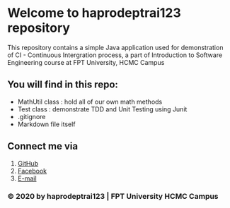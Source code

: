 # Welcome to haprodeptrai123 repository
This repository contains a simple Java application used for demonstration of CI - Continuous Intergration process, a part of Introduction to Software Engineering course at FPT University, HCMC Campus

## You will find in this repo:
* MathUtil class : hold all of our own math methods
* Test class : demonstrate TDD and Unit Testing using Junit
* .gitignore
* Markdown file itself

## Connect me via 
1. [GitHub](https://github.com/haprodeptrai123)
2. [Facebook](https://facebook.com/johnnysparta123)
3. [E-mail](haprodeptrai123@gmail.com)
	
### © 2020 by haprodeptrai123	| FPT University HCMC Campus
